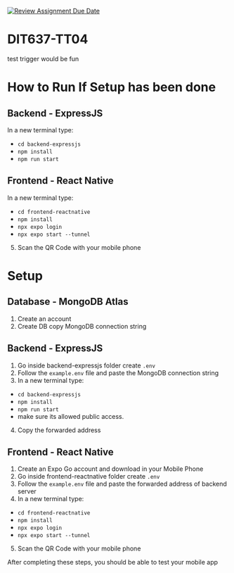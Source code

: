 [![Review Assignment Due Date](https://classroom.github.com/assets/deadline-readme-button-22041afd0340ce965d47ae6ef1cefeee28c7c493a6346c4f15d667ab976d596c.svg)](https://classroom.github.com/a/3aWwWlXX)
# DIT637-TT04
test trigger would be fun
# How to Run If Setup has been done

## Backend - ExpressJS
In a new terminal type: 
- `cd backend-expressjs`
- `npm install` 
- `npm run start`

## Frontend - React Native
In a new terminal type: 
- `cd frontend-reactnative`
- `npm install`
- `npx expo login`
- `npx expo start --tunnel`
5. Scan the QR Code with your mobile phone

# Setup
## Database - MongoDB Atlas
1. Create an account
2. Create DB copy MongoDB connection string

## Backend - ExpressJS
1. Go inside backend-expressjs folder create `.env` 
2. Follow the `example.env` file and paste the MongoDB connection string
3. In a new terminal type: 
- `cd backend-expressjs`
- `npm install` 
- `npm run start`
- make sure its allowed public access.
4. Copy the forwarded address

## Frontend - React Native
1. Create an Expo Go account and download in your Mobile Phone
2. Go inside frontend-reactnative folder create `.env` 
3. Follow the `example.env` file and paste the forwarded address of backend server
4. In a new terminal type: 
- `cd frontend-reactnative`
- `npm install`
- `npx expo login`
- `npx expo start --tunnel`
5. Scan the QR Code with your mobile phone

After completing these steps, you should be able to test your mobile app
